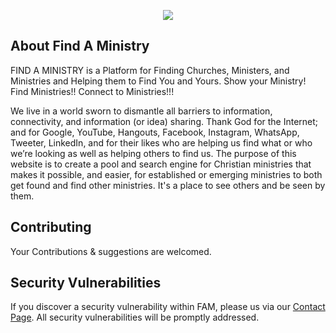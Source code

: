 <p align="center"><img src="http://findaministry.com/assets/img/logo.png"></p>

## About Find A Ministry

FIND A MINISTRY is a Platform for Finding Churches, Ministers, and Ministries and Helping them to Find You and Yours. Show your Ministry! Find Ministries!! Connect to Ministries!!!
 

We live in a world sworn to dismantle all barriers to information, connectivity, and information (or idea) sharing. Thank God for the Internet; and for Google, YouTube, Hangouts, Facebook, Instagram, WhatsApp, Tweeter, LinkedIn, and for their likes who are helping us find what or who we’re looking as well as helping others to find us. The purpose of this website is to create a pool and search engine for Christian ministries that makes it possible, and easier, for established or emerging ministries to both get found and find other ministries. It's a place to see others and be seen by them. 

## Contributing

Your Contributions & suggestions are welcomed.

## Security Vulnerabilities

If you discover a security vulnerability within FAM, please us via our [Contact Page](http://findaministry.com/contact). All security vulnerabilities will be promptly addressed.
